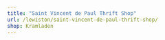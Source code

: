```yaml
---
title: "Saint Vincent de Paul Thrift Shop"
url: /lewiston/saint-vincent-de-paul-thrift-shop/
shop: Kramladen
---
```

